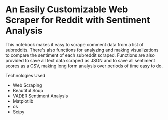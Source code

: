 <h1> An Easily Customizable Web Scraper for Reddit with Sentiment Analysis </h1>
<p> This notebook makes it easy to scrape comment data from a list of subreddits. There's also functions for analyzing and making visualizations to compare
  the sentiment of each subreddit scraped. Functions are also provided to save all text data scraped as JSON and to save all sentiment scores as a CSV, making
long form analysis over periods of time easy to do.</p>
Technologies Used
<ul>
  <li>Web Scraping</li>
  <li>Beautiful Soup</li>
  <li>VADER Sentiment Analysis</li>
  <li>Matplotlib</li>
  <li>os</li>
  <li>Scipy</li>
 </ul>
